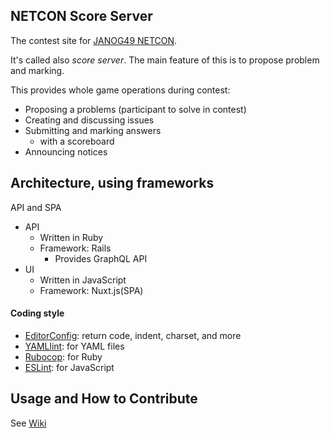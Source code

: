 NETCON Score Server
---

The contest site for [JANOG49 NETCON](https://www.janog.gr.jp/meeting/janog49).

It's called also *score server*.  The main feature of this is to propose problem and marking.

This provides whole game operations during contest:

- Proposing a problems (participant to solve in contest)
- Creating and discussing issues
- Submitting and marking answers
  - with a scoreboard
- Announcing notices

## Architecture, using frameworks

API and SPA

- API
  - Written in Ruby
  - Framework: Rails
    - Provides GraphQL API
- UI
  - Written in JavaScript
  - Framework: Nuxt.js(SPA)

#### Coding style

* [EditorConfig](http://editorconfig.org/): return code, indent, charset, and more
* [YAMLlint](https://github.com/adrienverge/yamllint): for YAML files
* [Rubocop](https://github.com/rubocop-hq/rubocop): for Ruby
* [ESLint](https://eslint.org/): for JavaScript


## Usage and How to Contribute

See [Wiki](https://github.com/ictsc/ictsc-score-server/wiki)

